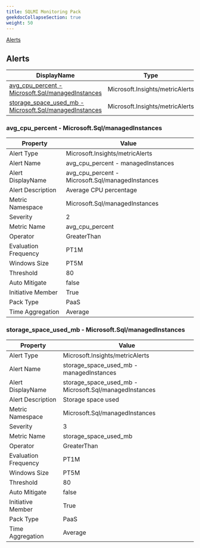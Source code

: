 ```yaml
---
title: SQLMI Monitoring Pack
geekdocCollapseSection: true
weight: 50
---
```

[Alerts](#alerts)

## Alerts

|DisplayName|Type|Description|
|---|---|---|
|[avg_cpu_percent - Microsoft.Sql/managedInstances](#avg_cpu_percent---microsoftsqlmanagedinstances)|Microsoft.Insights/metricAlerts|avg_cpu_percent - managedInstances|
|[storage_space_used_mb - Microsoft.Sql/managedInstances](#storage_space_used_mb---microsoftsqlmanagedinstances)|Microsoft.Insights/metricAlerts|storage_space_used_mb - managedInstances|

### avg_cpu_percent - Microsoft.Sql/managedInstances

|Property | Value |
|---|---|
|Alert Type                    | Microsoft.Insights/metricAlerts |
|Alert Name                    |avg_cpu_percent - managedInstances|
|Alert DisplayName             |avg_cpu_percent - Microsoft.Sql/managedInstances|
|Alert Description             |Average CPU percentage|
|Metric Namespace             |Microsoft.Sql/managedInstances|
|Severity                    |2|
|Metric Name                  |avg_cpu_percent|
|Operator                     |GreaterThan|
|Evaluation Frequency       |PT1M|
|Windows Size                |PT5M|
|Threshold                 |80|
|Auto Mitigate              |false|
|Initiative Member             |True|
|Pack Type                     |PaaS|
|Time Aggregation              |Average|

### storage_space_used_mb - Microsoft.Sql/managedInstances

|Property | Value |
|---|---|
|Alert Type                    | Microsoft.Insights/metricAlerts |
|Alert Name                    |storage_space_used_mb - managedInstances|
|Alert DisplayName             |storage_space_used_mb - Microsoft.Sql/managedInstances|
|Alert Description             |Storage space used|
|Metric Namespace             |Microsoft.Sql/managedInstances|
|Severity                    |3|
|Metric Name                  |storage_space_used_mb|
|Operator                     |GreaterThan|
|Evaluation Frequency       |PT1M|
|Windows Size                |PT5M|
|Threshold                 |80|
|Auto Mitigate              |false|
|Initiative Member             |True|
|Pack Type                     |PaaS|
|Time Aggregation              |Average|
